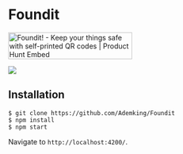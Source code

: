 # Foundit

<a href="https://www.producthunt.com/posts/foundit?utm_source=badge-top-post-badge&utm_medium=badge&utm_souce=badge-foundit" target="_blank"><img src="https://api.producthunt.com/widgets/embed-image/v1/top-post-badge.svg?post_id=152667&theme=light&period=daily" alt="Foundit! - Keep your things safe with self-printed QR codes | Product Hunt Embed" style="width: 250px; height: 54px;" width="250px" height="54px" /></a>

![](https://i.imgur.com/qazKlP2.png)

## Installation
```
$ git clone https://github.com/Ademking/Foundit
$ npm install
$ npm start
```
Navigate to `http://localhost:4200/`.
